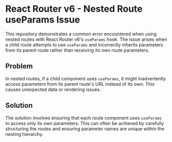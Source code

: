 # React Router v6 - Nested Route useParams Issue

This repository demonstrates a common error encountered when using nested routes with React Router v6's `useParams` hook.  The issue arises when a child route attempts to use `useParams` and incorrectly inherits parameters from its parent route rather than receiving its own route parameters.

## Problem
In nested routes, if a child component uses `useParams`, it might inadvertently access parameters from its parent route's URL instead of its own. This causes unexpected data or rendering issues. 

## Solution
The solution involves ensuring that each route component uses `useParams` to access only its own parameters.  This can often be achieved by carefully structuring the routes and ensuring parameter names are unique within the nesting hierarchy.